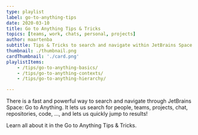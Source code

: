 ```yaml
---
type: playlist
label: go-to-anything-tips
date: 2020-03-10
title: Go to Anything Tips & Tricks
topics: [teams, work, chats, personal, projects]
author: maartenba
subtitle: Tips & Tricks to search and navigate within JetBrains Space
thumbnail: ./thumbnail.png
cardThumbnail: './card.png'
playlistItems:
    - /tips/go-to-anything-basics/
    - /tips/go-to-anything-contexts/
    - /tips/go-to-anything-hierarchy/

---
```



There is a fast and powerful way to search and navigate through JetBrains Space: Go to Anything. It lets us search for people, teams, projects, chat, repositories, code, ..., and lets us quickly jump to results!

Learn all about it in the Go to Anything Tips & Tricks.
